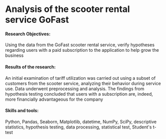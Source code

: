 # Analysis of the scooter rental service GoFast 

#### Research Objectives:
Using the data from the GoFast scooter rental service, verify hypotheses regarding users with a paid subscription to the application to help grow the business

#### Results of the research:
An initial examination of tariff utilization was carried out using a subset of customers from the scooter service, analyzing their behavior during service use. Data underwent preprocessing and analysis. The findings from hypothesis testing concluded that users with a subscription are, indeed, more financially advantageous for the company

#### Skills and tools: 
Python, Pandas, Seaborn, Matplotlib, datetime, NumPy, SciPy, descriptive statistics, hypothesis testing, data processing, statistical test, Student's t-test
